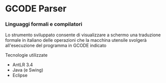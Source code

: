 # GCODE Parser
### Linguaggi formali e compilatori

Lo strumento sviluppato consente di visualizzare a schermo una traduzione formale in italiano delle operazioni che la macchina utensile svolgerà all'esecuzione del programma in GCODE indicato

Tecnologie utilizzate
* AntLR 3.4
* Java (e Swing)
* Eclipse
